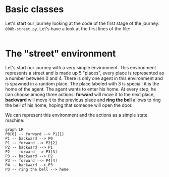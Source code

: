 # Basic classes

Let's start our journey looking at the code of the first stage of the journey:
`000b-street.py`. Let's have a look at the first lines of the file:

```python

```

# The "street" environment

Let's start our journey with a very simple environment. This environment represents
a street and is made up 5 "places", every place is represented as a number
between 0 and 4. There is only one agent in this environment and is spawned
in a random place. The place labeled with 3 is special: it is the home of the
agent. The agent wants to enter his home. At every step, he can choose among
three actions: **forward** will move it to the next place, **backward** will move
it to the previous place and **ring the bell** allows to ring the bell of
his home, hoping that someone will open the door.

We can represent this environment and the actions as a simple state machine:

```mermaid
graph LR
P0[0] -- forward --> P1[1]
P1 -- backward --> P0
P1 -- forward --> P2[2]
P2 -- backward --> P1
P2 -- forward --> P3[3]
P3 -- backward --> P2
P3 -- forward --> P4[4]
P4 -- backward --> P3
P3 -- ring the bell --> home
```
